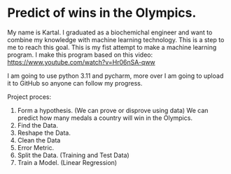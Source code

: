 # Predict of wins in the Olympics.

My name is Kartal. I graduated as a biochemichal engineer and want to combine my knowledge with machine learning technology. This is a step to me to reach this goal.
This is my fist attempt to make a machine learning program.
I make this program based on this video:
https://www.youtube.com/watch?v=Hr06nSA-qww

I am going to use python 3.11 and pycharm, more over I am going to upload it to GitHub so anyone can follow my progress.

Project proces:
1. Form a hypothesis. (We can prove or disprove using data)
We can predict how many medals a country will win in the Olympics.
2. Find the Data.
3. Reshape the Data.
4. Clean the Data
5. Error Metric.
6. Split the Data. (Training and Test Data)
7. Train a Model. (Linear Regression)
